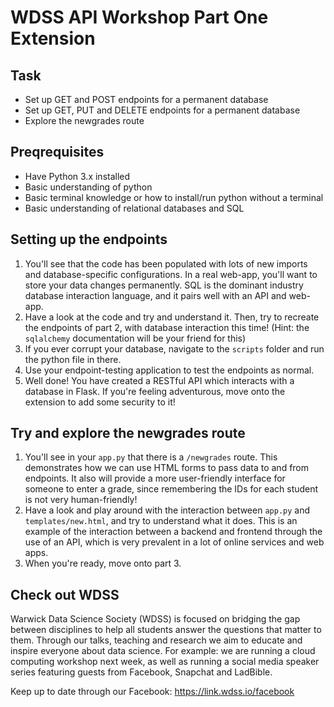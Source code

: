 # WDSS API Workshop Part One Extension
  
## Task
- Set up GET and POST endpoints for a permanent database
- Set up GET, PUT and DELETE endpoints for a permanent database
- Explore the newgrades route

## Preqrequisites

- Have Python 3.x installed
- Basic understanding of python
- Basic terminal knowledge or how to install/run python without a terminal  
- Basic understanding of relational databases and SQL

## Setting up the endpoints
1. You'll see that the code has been populated with lots of new imports and database-specific configurations. In a real web-app, you'll want to store your data changes permanently. SQL is the dominant industry database interaction language, and it pairs well with an API and web-app.
2. Have a look at the code and try and understand it. Then, try to recreate the endpoints of part 2, with database interaction this time! (Hint: the `sqlalchemy` documentation will be your friend for this)
3. If you ever corrupt your database, navigate to the `scripts` folder and run the python file in there.
4. Use your endpoint-testing application to test the endpoints as normal.
5. Well done! You have created a RESTful API which interacts with a database in Flask. If you're feeling adventurous, move onto the extension to add some security to it!

## Try and explore the newgrades route

1. You'll see in your `app.py` that there is a `/newgrades` route. This demonstrates how we can use HTML forms to pass data to and from endpoints. It also will provide a more user-friendly interface for someone to enter a grade, since remembering the IDs for each student is not very human-friendly!
2. Have a look and play around with the interaction between `app.py` and `templates/new.html`, and try to understand what it does. This is an example of the interaction between a backend and frontend through the use of an API, which is very prevalent in a lot of online services and web apps.
3. When you're ready, move onto part 3.

## Check out WDSS
Warwick Data Science Society (WDSS) is focused on bridging the gap between disciplines to help all students answer the questions that matter to them. Through our talks, teaching and research we aim to educate and inspire everyone about data science. For example: we are running a cloud computing workshop next week, as well as running a social media speaker series featuring guests from Facebook, Snapchat and LadBible.

Keep up to date through our Facebook: https://link.wdss.io/facebook
